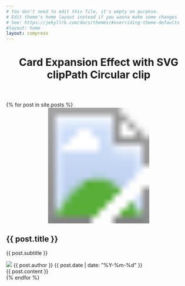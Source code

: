 ```yaml
---
# You don't need to edit this file, it's empty on purpose.
# Edit theme's home layout instead if you wanna make some changes
# See: https://jekyllrb.com/docs/themes/#overriding-theme-defaults
#layout: home
layout: compress
---
```


<html lang="en" class="no-js">
<head>
    <meta charset="UTF-8"/>
    <meta http-equiv="X-UA-Compatible" content="IE=edge">
    <meta name="viewport" content="width=device-width, initial-scale=1">
    <title>{{ site.title }}</title>
    <meta name="description" content="{{ site.description }}"/>
    <meta name="keywords" content="{{ site.keywords }}"/>
    <meta name="author" content="{{ site.author }}"/>
    <link rel="shortcut icon" href="{{ site.baseurl }}/img/favicon.ico">
    <link rel="stylesheet" type="text/css" href="{{ site.baseurl }}/css/normalize.css"/>
    <link rel="stylesheet" type="text/css" href="{{ site.baseurl }}/fonts/font-awesome/css/font-awesome.css"/>
    <link rel="stylesheet" type="text/css" href="{{ site.baseurl }}/css/body.css"/>
    <link rel="stylesheet" type="text/css" href="{{ site.baseurl }}/css/card.css"/>
    <link rel="stylesheet" type="text/css" href="{{ site.baseurl }}/css/pattern.css"/>
    <!--[if IE]>
    <script type="text/javascript" src="js/vendors/html5.min.js"></script>
    <![endif]-->
    <script>
        if (navigator.userAgent.toLowerCase().indexOf('firefox') > -1) {
            var root = document.getElementsByTagName('html')[0];
            root.setAttribute('class', 'ff');
        }
    </script>
</head>
<body class="demo-1">
<div class="container">
    <header class="codrops-header">
      <h1>Card Expansion Effect with SVG clipPath <span>Circular clip</span></h1>
 </header>
    <div class="content">
        <!-- trianglify pattern container -->
        <div class="pattern pattern--hidden"></div>
        <!-- cards -->
        <div class="wrapper">
            {% for post in site.posts %}
            <div class="card" data-id="{{ post.id }}">
                <div class="card__container card__container--closed">
                    <svg class="card__image" xmlns="http://www.w3.org/2000/svg"
                         xmlns:xlink="http://www.w3.org/1999/xlink" viewBox="0 0 1920 1200"
                         preserveAspectRatio="xMidYMid slice">
                        <defs>
                            <clipPath id="{{ post.id }}-clip-path">
                                <polygon class="clip" points="0,1200 0,0 1920,0 1920,1200"></polygon>
                            </clipPath>
                        </defs>
                        <image clip-path="url(#{{ post.id }}-clip-path)" width="1920" height="1200"
                               xlink:href="{{ post.image }}"></image>
                    </svg>
                    <div class="card__content">
                        <i class="card__btn-close fa fa-times"></i>
                        <div class="card__caption">
                            <h2 class="card__title">{{ post.title }}</h2>
                            <p class="card__subtitle">{{ post.subtitle }}</p>
                        </div>
                        <div class="card__copy">
                            <div class="meta">
                                <img class="meta__avatar" src="{{ post.avatar }}"/>
                                <span class="meta__author">{{ post.author }}</span>
                                <span class="meta__date">{{ post.date | date: "%Y-%m-%d" }}</span>
                            </div>
                            {{ post.content }}
                        </div>
                    </div>
                </div>
            </div>
            {% endfor %}
            <!-- /cards -->
        </div>
    </div>
    <!-- /container -->
</div>
<!-- JS -->
<script src="{{ site.baseurl }}/js/vendors/trianglify.min.js"></script>
<script src="{{ site.baseurl }}/js/vendors/TweenMax.min.js"></script>
<script src="{{ site.baseurl }}/js/vendors/ScrollToPlugin.min.js"></script>
<script src="{{ site.baseurl }}/js/vendors/cash.min.js"></script>
<script src="{{ site.baseurl }}/js/Card-circle.js"></script>
<script src="{{ site.baseurl }}/js/modern-blog.js"></script>
</body>
</html>